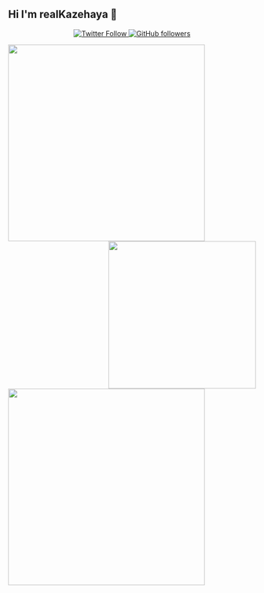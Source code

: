 ## Hi I'm realKazehaya 👋

<p align="center" width="100%">
  <a href="https://twitter.com/realKazehaya">
  <img src="https://img.shields.io/twitter/follow/jheysondev?style=flat-square&label=Twitter%20Followers" alt="Twitter Follow"/>
  </a>
  <a href="https://github.com/realKazehaya">
  <img src="https://img.shields.io/github/followers/jheysondev?style=flat-square&label=Github%20Followers" alt="GitHub followers"/>
   </a>
</p>

<img align="left" src="https://github-readme-stats.vercel.app/api?username=JheysonDev&show_icons=true&theme=react" width="400">
<img align='right' src='https://user-images.githubusercontent.com/5713670/87202985-820dcb80-c2b6-11ea-9f56-7ec461c497c3.gif' width="300">

<img align="center" src="https://github-readme-stats.vercel.app/api/top-langs/?username=JheysonDev&layout=compact&theme=react&langs_count=4" width="400"/>
